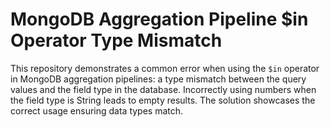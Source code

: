# MongoDB Aggregation Pipeline $in Operator Type Mismatch
This repository demonstrates a common error when using the `$in` operator in MongoDB aggregation pipelines: a type mismatch between the query values and the field type in the database.  Incorrectly using numbers when the field type is String leads to empty results. The solution showcases the correct usage ensuring data types match.